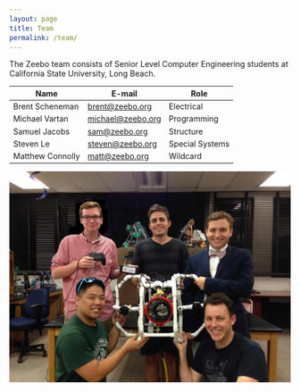 ```yaml
---
layout: page
title: Team
permalink: /team/
---
```


The Zeebo team consists of Senior Level Computer Engineering students at California State University, Long Beach.

Name             | E-mail                                          | Role
-----------------|-------------------------------------------------|----------------
Brent Scheneman  | [brent@zeebo.org](mailto:brent@zeebo.org)       | Electrical
Michael Vartan   | [michael@zeebo.org](mailto:michael@zeebo.org)   | Programming
Samuel Jacobs    | [sam@zeebo.org](mailto:sam@zeebo.org)           | Structure
Steven Le        | [steven@zeebo.org](mailto:steven@zeebo.org)     | Special Systems
Matthew Connolly | [matt@zeebo.org](mailto:matt@zeebo.org)         | Wildcard


![Team Xeebo](/images/team.jpg "Team Xeebo")
